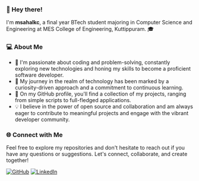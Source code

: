 ### 👋 Hey there!

I'm **msahalkc**, a final year BTech student majoring in Computer Science and Engineering at MES College of Engineering, Kuttippuram. 🎓

### 💻 About Me

- 🔭 I'm passionate about coding and problem-solving, constantly exploring new technologies and honing my skills to become a proficient software developer.
- 🌟 My journey in the realm of technology has been marked by a curiosity-driven approach and a commitment to continuous learning.
- 🚀 On my GitHub profile, you'll find a collection of my projects, ranging from simple scripts to full-fledged applications.
- 💡 I believe in the power of open source and collaboration and am always eager to contribute to meaningful projects and engage with the vibrant developer community.

### 🌐 Connect with Me

Feel free to explore my repositories and don't hesitate to reach out if you have any questions or suggestions. Let's connect, collaborate, and create together!

[![GitHub](https://img.shields.io/badge/GitHub-msahalkc-181717?style=flat&logo=github)](https://github.com/msahalkc)
[![LinkedIn](https://img.shields.io/badge/LinkedIn-msahalkc-0077B5?style=flat&logo=linkedin)](https://www.linkedin.com/in/sahalkc)


